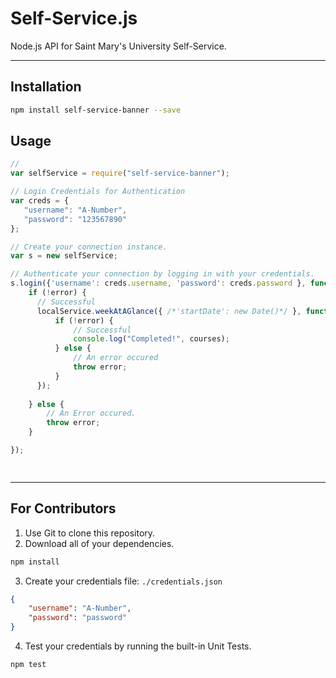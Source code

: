 Self-Service.js
===============

Node.js API for Saint Mary's University Self-Service.

-----

## Installation

```bash
npm install self-service-banner --save
```

## Usage

```javascript
// 
var selfService = require("self-service-banner");

// Login Credentials for Authentication
var creds = { 
   "username": "A-Number",
   "password": "123567890"
};

// Create your connection instance.
var s = new selfService;

// Authenticate your connection by logging in with your credentials.
s.login({'username': creds.username, 'password': creds.password }, function(error, response, localService) {
    if (!error) {
      // Successful
      localService.weekAtAGlance({ /*'startDate': new Date()*/ }, function(error, response, courses) {
          if (!error) {
              // Successful
              console.log("Completed!", courses);
          } else {
              // An error occured
              throw error;
          }
      });
        
    } else {
        // An Error occured.
        throw error;
    }

});

     
```

-----

## For Contributors

1) Use Git to clone this repository.
2) Download all of your dependencies.

```bash
npm install
```

3) Create your credentials file: `./credentials.json`

```json
{
    "username": "A-Number",
    "password": "password"
}
```

4) Test your credentials by running the built-in Unit Tests.

```bash
npm test
```
